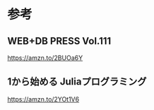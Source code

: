 # 参考

## WEB+DB PRESS Vol.111

https://amzn.to/2BUOa6Y

## 1から始める Juliaプログラミング

https://amzn.to/2YOt1V6
